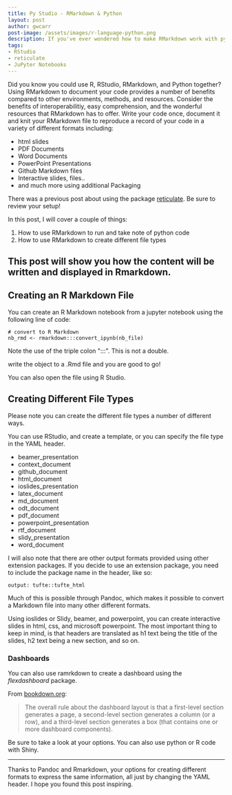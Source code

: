 ```yaml
---
title: Py Studio - RMarkdown & Python
layout: post
author: gwcarr
post-image: /assets/images/r-language-python.png
description: If you've ever wondered how to make RMarkdown work with python, this post is for you. Convert JuPyter notebooks into RMarkdown Notebooks, run python code, and use R Markdown to beautifully document your python code.
tags:
- RStudio
- reticulate
- JuPyter Notebooks
---
```


Did you know you could use R, RStudio, RMarkdown, and Python together? Using RMarkdown
to document your code provides a number of benefits compared to other environments, methods,
and resources. Consider the benefits of interoperabilitiy, easy comprehension,
and the wonderful resources that RMarkdown has to offer. Write your code once, document it
and knit your RMarkdown file to reproduce a record of your code in a variety of different formats including:
* html slides
* PDF Documents
* Word Documents
* PowerPoint Presentations
* Github Markdown files
* Interactive slides, files..
* and much more using additional Packaging


There was a previous post about using the package [reticulate](https://stat426-fall2021.github.io/blog/reticulate/). Be sure
to review your setup!

In this post, I will cover a couple of things:
1.  How to use RMarkdown to run and take note of python code
2.  How to use RMarkdown to create different file types

This post will show you how the content will be written and displayed in Rmarkdown.
---

## Creating an R Markdown File

You can create an R Markdown notebook from a jupyter notebook using the following line of code:

    # convert to R Markdown
    nb_rmd <- rmarkdown:::convert_ipynb(nb_file)

Note the use of the triple colon ":::". This is not a double.

write the object to a .Rmd file and you are good to go!

You can also open the file using R Studio.

## Creating Different File Types

Please note you can create the different file types a number of different ways.

You can use RStudio, and create a template, or you can specify the file type in the YAML header.

* beamer_presentation
* context_document
* github_document
* html_document
* ioslides_presentation
* latex_document
* md_document
* odt_document
* pdf_document
* powerpoint_presentation
* rtf_document
* slidy_presentation
* word_document

I will also note that there are other output formats provided using other extension packages.
If you decide to use an extension package, you need to include the package name in the header, like so:

    output: tufte::tufte_html

Much of this is possible through Pandoc, which makes it possible to convert a Markdown
file into many other different formats.

Using ioslides or Slidy, beamer, and powerpoint, you can create interactive slides in html, css, and microsoft powerpoint.
The most important thing to keep in mind,
is that headers are translated as h1 text being the title of the slides, h2 text being a new section,
and so on.

### Dashboards

You can also use ramrkdown to create a dashboard using the *flexdashboard* package.

From [bookdown.org](https://bookdown.org/yihui/rmarkdown/layout.html):
> The overall rule about the dashboard layout is that a first-level section generates a page, a second-level section generates a column
(or a row), and a third-level section generates a box (that contains one or more dashboard components).


Be sure to take a look at your options. You can also use python or R code with Shiny.

-----

Thanks to Pandoc and Rmarkdown, your options for creating different formats to express the same information,
all just by changing the YAML header. I hope you found this post inspiring.
